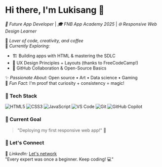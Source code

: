 # Hi there, I'm Lukisang 👋

*🚀 Future App Developer* | *🎓 FNB App Academy 2025* | *🌐 Responsive Web Design Learner*  

💖 *Lover of code, creativity, and coffee*  
🌱 *Currently Exploring:*  
- 🏗️ Building apps with HTML & mastering the SDLC  
- 🎨 UX Design Principles + Layouts (thanks to FreeCodeCamp!)  
- 🤝 GitHub Collaboration & Open-Source Basics  

✨ *Passionate About:* Open source • Art • Data science • Gaming  
🎯 *Fun Fact:* I'm proof that curiosity + consistency = magic!  
### 🔧 Tech Stack
![HTML5](https://img.shields.io/badge/HTML5-E34F26?style=for-the-badge&logo=html5&logoColor=white)
![CSS3](https://img.shields.io/badge/CSS3-1572B6?style=for-the-badge&logo=css3&logoColor=white)
![JavaScript](https://img.shields.io/badge/JavaScript-F7DF1E?style=for-the-badge&logo=javascript&logoColor=black)
![VS Code](https://img.shields.io/badge/VS_Code-007ACC?style=for-the-badge&logo=visual-studio-code&logoColor=white)
![Git](https://img.shields.io/badge/Git-F05032?style=for-the-badge&logo=git&logoColor=white)
![GitHub Copilot](https://img.shields.io/badge/GitHub_Copilot-181717?style=for-the-badge&logo=github&logoColor=white)

### 🌟 Current Goal
> "Deploying my first responsive web app!" 🚀

### 💌 Let's Connect 
💼 *LinkedIn:* [Let's network](https://www.linkedin.com/in/lukisang-mokhoabane?utm_source=share&utm_campaign=share_via&utm_content=profile&utm_medium=android_app )  
"Every expert was once a beginner. Keep coding! 💻"  
